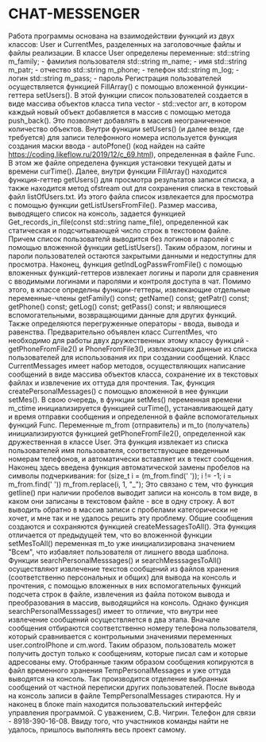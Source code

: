 # CHAT-MESSENGER
Работа программы основана на взаимодействии функций из двух классов: User и CurrentMes, разделенных на заголовочные файлы и файлы реализации. В классе User определены переменные: std::string m_family; - фамилия пользователя std::string m_name; - имя std::string m_patr; - отчество std::string m_phone; - телефон std::string m_log; - логин std::string m_pass; - пароль Регистрация пользователей осуществляется функцией FillArray() с помощью вложенной функции-геттера setUsers(). В этой функции список пользователей создается в виде массива объектов класса типа vector - std::vector arr, в котором каждый новый объект добавляется в массив с помощью метода push_back(). Это позволяет добавлять в массив неограниченное количество объектов. 
Внутри функции setUsers() (и далее везде, где требуется) для записи телефонного номера используется функция создания маски ввода - autoPfone() (код найден на сайте https://coding.likeflow.ru/2019/12/c_69.html), определенная в файле Func. В этом же файле определена функция установки текущей даты и времени curTime(). Далее, внутри функции FillArray() находится функция-геттер getUsers() для просмотра результатов записи списка, а также находится метод ofstream out для сохранения списка в текстовый файл listOfUsers.txt. Из этого файла список извлекается для просмотра с помощью функции getListUsersFromFile(). 
Размер массива, выводящего список на консоль, задается функцией Get_records_in_file(const std::string name_file), определенной как статическая и подсчитывающей число строк в текстовом файле. Причем список пользователй выводится без логинов и паролей с помощью вложенной функции getListUsers(). Таким образом, логины и пароли пользователей остаются закрытыми данными и недоступны для просмотра. Наконец, функция getIndLogPasswFromFile() с помощью вложенных функций-геттеров извлекает логины и пароли для сравнения с вводимыми логинами и паролями и контроля доступа в чат. 
Помимо этого, в классе определны функции-геттеры, извлекающие отдельные переменные-члены getFamily() const; getName() const; getPatr() const; getPhone() const; getLog() const; getPass() const; и являющиеся вспомогательными, возвращающими данные для других функций. Также определяются перегруженные операторы - ввода, вывода и равенства. Предварительно объявлен класс CurrentMes, что необходимо для работы двух дружественных этому классу функций - getPhoneFromFile2() и PhoneFromFile3(), извлекающих данные из списка пользователей для использования их при создании сообщений. 
Класс CurrentMessages имеет набор методов, осуществляющих написание сообщений в виде массива объектов класса, сохранение их в текстовых файлах и извлечение их оттуда для прочтения. Так, функция createPersonalMessages() с помощью вложенной в нее функции setMes(). В свою очередь, в функции setMes() переменная времени m_ctime инициализируется функцией curTime(), устанавливающей дату и время отправки сообщения и определенной в файле вспомогательных функций Func. 
Переменные m_from (отправитель) и m_to (получатель) инициализируются функцией getPhoneFromFile2(), определенной как дружественная в классе User. Эта функция извлекает из списка пользователей имя пользователя, соответствующее введенным номерам телефонов, и автоматически вставляет их в текст сообщения. Наконец здесь введена функция автоматической замены пробелов на символы подчеркивания: for (size_t i = (m_from.find(' ')); i != -1; i = m_from.find(' ')) m_from.replace(i, 1, "_"); Это связано с тем, что функция getline() при наличии пробелов выводит записи на консоль в том виде, в каком они записаны в текстовом файле - все в одну строку. А вот выводить обратно в массив записи с пробелами категорически не хочет, и мне так и не удалось решить эту проблему.
 Общие сообщения создаются и сохраняются функцией createMessagesToAll(). Эта функция отличается от предыдущей тем, что во вложенной функции setMesToAll() переменная m_to уже инициализирована значением "Всем", что избавляет пользователя от лишнего ввода шаблона. Функции searchPersonalMesssages() и searchMesssagesToAll() осуществляют извлечение текстов сообщений из файлов хранения (соответственно персональных и общих) для вывода на консоль и прочтения, с помощью вложенных в них вспомогательных функций подсчета строк в файле, извлечения из файла потоком вывода и преобразования в массив, выводящийся на консоль. 
Однако функция searchPersonalMesssages() имеет то отличие, что внутри нее извлечение сообщений осуществляется в два этапа. Вначале сообщения отбираются соответственно номеру телефона пользователя, который сравнивается с контрольными значениями переменных user.controlPhone и cm.word. Таким образом, пользователь может получить доступ только к сообщениям, которые писал сам и которые адресованы ему. Отобранные таким образом сообщения копируются в файл временного хранения TempPersonalMessages и уже оттуда выводятся на консоль. Так производится отделение выбранных сообщений от частной переписки других пользователей. После вывода на консоль записи в файле TempPersonalMessages стираются. Ну и наконец в блоке main находится пользовательский интерфейс управления программой. С уважением, С.В. Чигрин. Телефон для связи - 8918-390-16-08. Ввиду того, что участников команды найти не удалось, пришлось выполнять весь проект самому.
